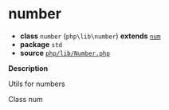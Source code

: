 # number

- **class** `number` (`php\lib\number`) **extends** [`num`](api-docs/classes/php/lib/num.md)
- **package** `std`
- **source** [`php/lib/Number.php`](./src/main/resources/JPHP-INF/sdk/php/lib/Number.php)

**Description**

Utils for numbers

Class num